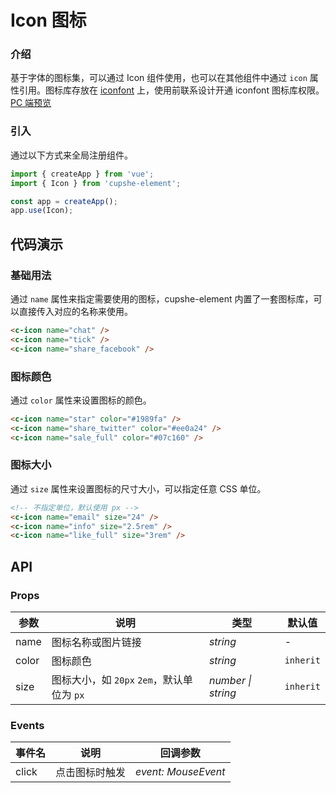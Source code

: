 # Icon 图标

### 介绍

基于字体的图标集，可以通过 Icon 组件使用，也可以在其他组件中通过 `icon` 属性引用。图标库存放在 [iconfont](https://www.iconfont.cn/manage/index?spm=a313x.7781069.1998910419.13&manage_type=myprojects&projectId=2670671&keyword=&project_type=&page=) 上，使用前联系设计开通 iconfont 图标库权限。[PC 端预览](/mobile.html#/icon)

### 引入

通过以下方式来全局注册组件。

```js
import { createApp } from 'vue';
import { Icon } from 'cupshe-element';

const app = createApp();
app.use(Icon);
```

## 代码演示

### 基础用法

通过 `name` 属性来指定需要使用的图标，cupshe-element 内置了一套图标库，可以直接传入对应的名称来使用。

```html
<c-icon name="chat" />
<c-icon name="tick" />
<c-icon name="share_facebook" />
```

### 图标颜色

通过 `color` 属性来设置图标的颜色。

```html
<c-icon name="star" color="#1989fa" />
<c-icon name="share_twitter" color="#ee0a24" />
<c-icon name="sale_full" color="#07c160" />
```

### 图标大小

通过 `size` 属性来设置图标的尺寸大小，可以指定任意 CSS 单位。

```html
<!-- 不指定单位，默认使用 px -->
<c-icon name="email" size="24" />
<c-icon name="info" size="2.5rem" />
<c-icon name="like_full" size="3rem" />
```

## API

### Props

| 参数  | 说明                                       | 类型               | 默认值    |
| ----- | ------------------------------------------ | ------------------ | --------- |
| name  | 图标名称或图片链接                         | _string_           | -         |
| color | 图标颜色                                   | _string_           | `inherit` |
| size  | 图标大小，如 `20px` `2em`，默认单位为 `px` | _number \| string_ | `inherit` |

### Events

| 事件名 | 说明           | 回调参数            |
| ------ | -------------- | ------------------- |
| click  | 点击图标时触发 | _event: MouseEvent_ |
